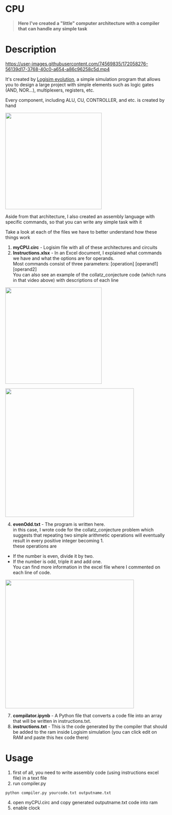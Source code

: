 # CPU

> **Here I've created a "little" computer architecture with a compiler that can handle any simple task**

# **Description** <br>

https://user-images.githubusercontent.com/74569835/172058276-56139d17-3768-40c0-a654-a86c96258c5d.mp4

It's created by [Logisim evolution](https://github.com/logisim-evolution/logisim-evolution), a simple simulation program that allows you to design a large project with simple elements such as logic gates (AND, NOR...), multiplexers, registers, etc.

Every component, including ALU, CU, CONTROLLER, and etc. is created by hand

<p float="left">
  <img src="https://user-images.githubusercontent.com/74569835/172058299-a729bb9a-b971-4e38-ba9a-be81bb6f8319.png" width="300" />
</p>

Aside from that architecture, I also created an assembly language with specific commands, so that you can write any simple task with it

Take a look at each of the files we have to better understand how these things work
1. **myCPU.circ** - Logisim file with all of these architectures and circuits 
2. **Instructions.xlsx** - In an Excel document, I explained what commands we have and what the options are for operands.<br> Most commands consist of three parameters: [operation] [operand1] [operand2] <br> You can also see an example of the collatz_conjecture code (which runs in that video above) with descriptions of each line
<p float="left">
  <img src="https://user-images.githubusercontent.com/74569835/172058302-99e2362b-d752-47c5-bebf-a78bf9c15ef0.png" height="300" />
</p>

<p float="left">
  <img src="https://user-images.githubusercontent.com/74569835/172058289-120d409a-a56c-4bc2-86fe-9d7e6cfbe657.png" height="400" />
</p>

4. **evenOdd.txt** - The program is written here. <br> in this case, I wrote code for the collatz_conjecture problem which suggests that repeating two simple arithmetic operations will eventually result in every positive integer becoming 1. <br> 
these operations are 
- If the number is even, divide it by two.
- If the number is odd, triple it and add one. <br>
You can find more information in the excel file where I commented on each line of code.
<p float="left">
  <img src="https://user-images.githubusercontent.com/74569835/172058297-d4be67e6-c7c1-4356-a33f-f200f6c6ba29.png" height="400" />
</p>

7. **compilator.ipynb** - A Python file that converts a code file into an array that will be written in instructions.txt. 
8. **instructions.txt** - This is the code generated by the compiler that should be added to the ram inside Logisim simulation (you can click edit on RAM and paste this hex code there)

# **Usage** <br>
1. first of all, you need to write assembly code (using instructions excel file) in a text file
2. run compiler.py <br>
```
python compiler.py yourcode.txt outputname.txt
```
4. open myCPU.circ and copy generated outputname.txt code into ram
5. enable clock
